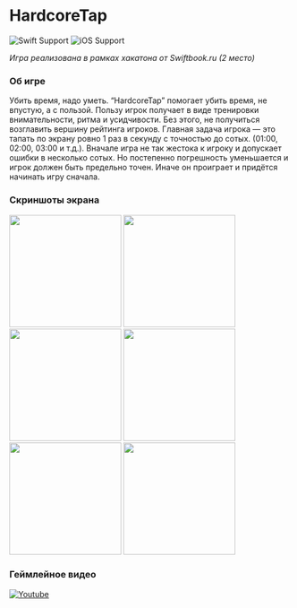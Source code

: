 # HardcoreTap
![Swift Support](https://img.shields.io/badge/Swift-4.0-orange.svg)
![iOS Support](https://img.shields.io/badge/iOS-11.0%2B-yellow.svg)

_Игра реализована в рамках хакатона от Swiftbook.ru (2 место)_

### Об игре 
Убить время, надо уметь. “HardcoreTap” помогает убить время, не впустую, а с пользой. Пользу игрок получает в виде тренировки внимательности, ритма и усидчивости. Без этого, не получиться возглавить вершину рейтинга игроков. Главная задача игрока — это тапать по экрану ровно 1 раз в секунду с точностью до сотых. (01:00, 02:00, 03:00 и т.д.). Вначале игра не так жестока к игроку и допускает ошибки в несколько сотых. Но постепенно погрешность уменьшается и игрок должен быть предельно точен. Иначе он проиграет и придётся начинать игру сначала.

### Скриншоты экрана 
<img src="https://raw.githubusercontent.com/bystritskiy/HardcoreTap/master/Media/01.png" width="200">
<img src="https://raw.githubusercontent.com/bystritskiy/HardcoreTap/master/Media/02.png" width="200">
<img src="https://raw.githubusercontent.com/bystritskiy/HardcoreTap/master/Media/03.png" width="200">
<img src="https://raw.githubusercontent.com/bystritskiy/HardcoreTap/master/Media/04.png" width="200">
<img src="https://raw.githubusercontent.com/bystritskiy/HardcoreTap/master/Media/05.png" width="200">
<img src="https://raw.githubusercontent.com/bystritskiy/HardcoreTap/master/Media/06.png" width="200">

### Геймлейное видео
[![Youtube](https://raw.githubusercontent.com/bystritskiy/HardcoreTap/master/Media/youtube.png)](https://www.youtube.com/watch?v=6XC2gn-wFDI "Demo")
